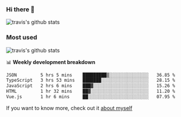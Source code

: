 ### Hi there 👋

<!--
**HondryTravis/HondryTravis** is a ✨ _special_ ✨ repository because its `README.md` (this file) appears on your GitHub profile.

Here are some ideas to get you started:

- 🔭 I’m currently working on ...
- 🌱 I’m currently learning ...
- 👯 I’m looking to collaborate on ...
- 🤔 I’m looking for help with ...
- 💬 Ask me about ...
- 📫 How to reach me: ...
- 😄 Pronouns: ...
- ⚡ Fun fact: ...
-->

![travis's github stats](https://github-readme-stats.vercel.app/api?username=HondryTravis&hide=stars)
### Most used
![travis's github stats](https://github-readme-stats.anuraghazra1.vercel.app/api/top-langs/?username=HondryTravis&layout=compact&hide_title=true)

📊 **Weekly development breakdown**

<!--START_SECTION:waka-->

```txt
JSON         5 hrs 5 mins    █████████▒░░░░░░░░░░░░░░░   36.85 %
TypeScript   3 hrs 53 mins   ███████░░░░░░░░░░░░░░░░░░   28.15 %
JavaScript   2 hrs 6 mins    ███▓░░░░░░░░░░░░░░░░░░░░░   15.26 %
HTML         1 hr 32 mins    ██▓░░░░░░░░░░░░░░░░░░░░░░   11.20 %
Vue.js       1 hr 6 mins     ██░░░░░░░░░░░░░░░░░░░░░░░   07.95 %
```

<!--END_SECTION:waka-->

If you want to know more, check out it [about myself](https://hondrytravis.github.io/)
